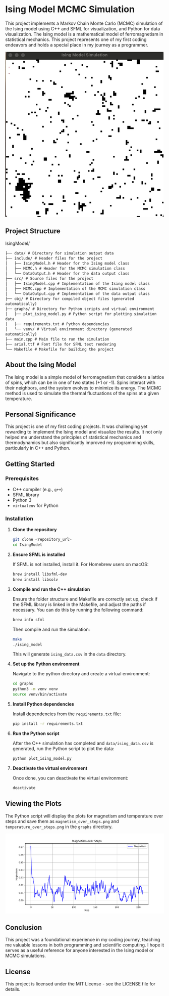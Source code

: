 
# Ising Model MCMC Simulation

This project implements a Markov Chain Monte Carlo (MCMC) simulation of the Ising model using C++ and SFML for visualization, and Python for data visualization. The Ising model is a mathematical model of ferromagnetism in statistical mechanics. This project represents one of my first coding endeavors and holds a special place in my journey as a programmer.

![SFML Simulation](images/sfml.gif)

## Project Structure

IsingModel/
```
├── data/ # Directory for simulation output data
├── include/ # Header files for the project
│   ├── IsingModel.h # Header for the Ising model class
│   ├── MCMC.h # Header for the MCMC simulation class
│   └── DataOutput.h # Header for the data output class
├── src/ # Source files for the project
│   ├── IsingModel.cpp # Implementation of the Ising model class
│   ├── MCMC.cpp # Implementation of the MCMC simulation class
│   └── DataOutput.cpp # Implementation of the data output class
├── obj/ # Directory for compiled object files (generated automatically)
├── graphs/ # Directory for Python scripts and virtual environment
│   ├── plot_ising_model.py # Python script for plotting simulation data
│   ├── requirements.txt # Python dependencies
│   └── venv/ # Virtual environment directory (generated automatically)
├── main.cpp # Main file to run the simulation
├── arial.ttf # Font file for SFML text rendering
└── Makefile # Makefile for building the project
```

## About the Ising Model

The Ising model is a simple model of ferromagnetism that considers a lattice of spins, which can be in one of two states (+1 or -1). Spins interact with their neighbors, and the system evolves to minimize its energy. The MCMC method is used to simulate the thermal fluctuations of the spins at a given temperature.

## Personal Significance

This project is one of my first coding projects. It was challenging yet rewarding to implement the Ising model and visualize the results. It not only helped me understand the principles of statistical mechanics and thermodynamics but also significantly improved my programming skills, particularly in C++ and Python.

## Getting Started

### Prerequisites

- C++ compiler (e.g., `g++`)
- SFML library
- Python 3
- `virtualenv` for Python

### Installation

1. **Clone the repository**

   ```bash
   git clone <repository_url>
   cd IsingModel
   ```

2. **Ensure SFML is installed**

   If SFML is not installed, install it. For Homebrew users on macOS:

   ```bash
   brew install libsfml-dev
   brew install libsolv
   ```

3. **Compile and run the C++ simulation**

   Ensure the folder structure and Makefile are correctly set up, check if the SFML library is linked in the Makefile, and adjust the paths if necessary. You can do this by
   running the following command:

   ```bash
   brew info sfml
   ```

   Then compile and run the simulation:

   ```bash
   make
   ./ising_model
   ```

   This will generate `ising_data.csv` in the `data` directory.

4. **Set up the Python environment**

   Navigate to the python directory and create a virtual environment:

   ```bash
   cd graphs
   python3 -m venv venv
   source venv/bin/activate
   ```

5. **Install Python dependencies**

   Install dependencies from the `requirements.txt` file:

   ```bash
   pip install -r requirements.txt
   ```

6. **Run the Python script**

   After the C++ simulation has completed and `data/ising_data.csv` is generated, run the Python script to plot the data:

   ```bash
   python plot_ising_model.py
   ```

7. **Deactivate the virtual environment**

   Once done, you can deactivate the virtual environment:

   ```bash
   deactivate
   ```

## Viewing the Plots

The Python script will display the plots for magnetism and temperature over steps and save them as `magnetism_over_steps.png` and `temperature_over_steps.png` in the `graphs` directory.

![Magnetism Over Steps](images/magnetism_over_steps.png)

## Conclusion

This project was a foundational experience in my coding journey, teaching me valuable lessons in both programming and scientific computing. I hope it serves as a useful reference for anyone interested in the Ising model or MCMC simulations.

## License

This project is licensed under the MIT License - see the LICENSE file for details.
